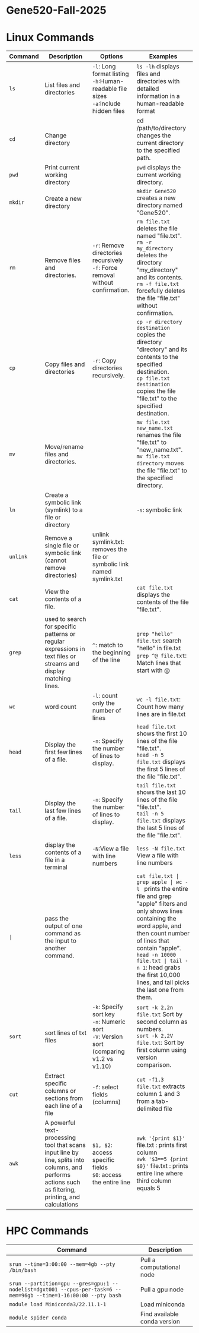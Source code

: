 # Gene520-Fall-2025

# Linux Commands 

|Command| Description | Options| Examples |
| --------------- | ----------------- | --------------- | ----------------- |
|`ls` | List files and directories  | `-l`: Long format listing <br> `-h`:Human-readable file sizes <br> `-a`:Include hidden files | `ls -lh` displays files and directories with detailed information in a human-readable format |
|`cd`| Change directory   | | cd /path/to/directory changes the current directory to the specified path. |
|`pwd`|Print current working directory | | `pwd` displays the current working directory. |
|`mkdir`| Create a new directory | | `mkdir Gene520` creates a new directory named "Gene520". |
|`rm`| Remove files and directories.	 | `-r`: Remove directories recursively <br> `-f`: Force removal without confirmation.|`rm file.txt`  deletes the file named "file.txt".<br> `rm -r my_directory` deletes the directory "my_directory" and its contents. <br> `rm -f file.txt` forcefully deletes the file "file.txt" without confirmation. |
|`cp` | Copy files and directories| `-r`: Copy directories recursively. |`cp -r directory destination`  copies the directory "directory" and its contents to the specified destination. <br> `cp file.txt destination`  copies the file "file.txt" to the specified destination. | 
|`mv` | Move/rename files and directories.|  |`mv file.txt new_name.txt` renames the file "file.txt" to "new_name.txt". <br> `mv file.txt directory` moves the file "file.txt" to the specified directory. | 	
|`ln`|Create a symbolic link (symlink) to a file or directory |  | `-s`: symbolic link | `ln -s /path/to/original.txt ./`: in the current order, creates a symlink pointing to original.txt | 
|`unlink`| Remove a single file or symbolic link (cannot remove directories) |unlink symlink.txt: removes the file or symbolic link named symlink.txt |  
|`cat`| View the contents of a file.	 |	| `cat file.txt`  displays the contents of the file "file.txt". |
|`grep`| used to search for specific patterns or regular expressions in text files or streams and display matching lines.| `^`: match to the beginning of the line | `grep "hello" file.txt` search "hello" in file.txt <br> `grep ^@ file.txt`: Match lines that start with @| 
|`wc`| word count |`-l`: count only the number of lines | `wc -l file.txt`: Count how many lines are in file.txt | 
|`head`| Display the first few lines of a file.	| `-n`: Specify the number of lines to display. | `head file.txt` shows the first 10 lines of the file "file.txt". <br> `head -n 5 file.txt`  displays the first 5 lines of the file "file.txt". | 
|`tail`| Display the last few lines of a file. |`-n`: Specify the number of lines to display.| `tail file.txt` shows the last 10 lines of the file "file.txt". <br> `tail -n 5 file.txt` displays the last 5 lines of the file "file.txt".| 
|`less`| display the contents of a file in a terminal | `-N`:View a file with line numbers | `less -N file.txt` View a file with line numbers | 
|`\|`|pass the output of one command as the input to another command.| | `cat file.txt \| grep apple \| wc -l ` prints the entire file and grep "apple" filters and only shows lines containing the word apple, and then count number of lines that contain “apple”. <br> `head -n 10000 file.txt \| tail -n 1`: head grabs the first 10,000 lines, and tail picks the last one from them. | 
|`sort`|sort lines of txt files| `-k`: Specify sort key <br> `-n`: Numeric sort <br> `-V`: Version sort (comparing v1.2 vs v1.10) | `sort -k 2,2n file.txt` Sort by second column as numbers. <br> `sort -k 2,2V file.txt`: Sort by first column using version comparison. | 
|`cut`|Extract specific columns or sections from each line of a file | `-f`: select fields (columns)| `cut -f1,3 file.txt` extracts column 1 and 3 from a tab-delimited file|
|`awk`|A powerful text-processing tool that scans input line by line, splits into columns, and performs actions such as filtering, printing, and calculations | `$1, $2`: access specific fields <br> `$0`: access the entire line <br>  | `awk '{print $1}'` file.txt : prints first column <br>  `awk '$3==5 {print $0}'` file.txt : prints entire line where third column equals 5 | 
 







# HPC Commands

|Command| Description |
| --------------- | ----------------- |
|`srun --time=3:00:00 --mem=4gb --pty /bin/bash` | Pull a computational node  |
| `srun --partition=gpu --gres=gpu:1 --nodelist=dgxt001 --cpus-per-task=6 --mem=96gb --time=1-16:00:00 --pty bash`| Pull a gpu node |
|`module load Miniconda3/22.11.1-1`   | Load miniconda |
|`module spider conda` | Find available conda version |


